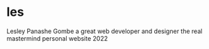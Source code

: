 # les
Lesley Panashe Gombe a great web developer and designer the real mastermind personal website 2022
